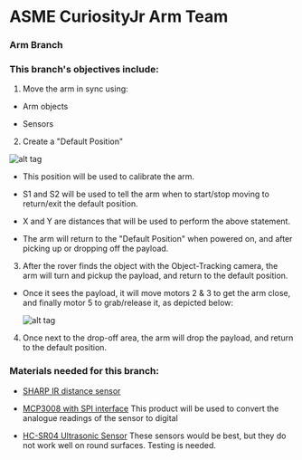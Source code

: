 # ASME CuriosityJr Arm Team

### Arm Branch

### This branch's objectives include:

1. Move the arm in sync using:

 * Arm objects
	
 * Sensors
	
2. Create a "Default Position" 

![alt tag](http://i.imgur.com/JYRuONC.jpg)

  * This position will be used to calibrate the arm.
	
  * S1 and S2 will be used to tell the arm when to start/stop moving to return/exit the default position.
	
  * X and Y are distances that will be used to perform the above statement.
	  
  * The arm will return to the "Default Position" when powered on, and after picking up or dropping off the payload.

3. After the rover finds the object with the Object-Tracking camera, the arm will turn and pickup the payload, and return to the default position.

 * Once it sees the payload, it will move motors 2 & 3 to get the arm close, and finally motor 5 to grab/release it, as depicted below:
	
	![alt tag](http://i.imgur.com/y6iTx2m.jpg)

4. Once next to the drop-off area, the arm will drop the payload, and return to the default position.
	
### Materials needed for this branch:

 * [SHARP IR distance sensor](https://www.adafruit.com/products/164)

 * [MCP3008 with SPI interface](https://www.adafruit.com/products/856) 
	This product will be used to convert the analogue readings of the sensor to digital

 * [HC-SR04 Ultrasonic Sensor](http://www.amazon.com/SunFounder-Ultrasonic-Distance-Mega2560-Duemilanove/dp/B00E0NXTJW/ref=sr_1_1?ie=UTF8&qid=1459173388&sr=8-1&keywords=distance+sensor)
	These sensors would be best, but they do not work well on round surfaces. Testing is needed.

	